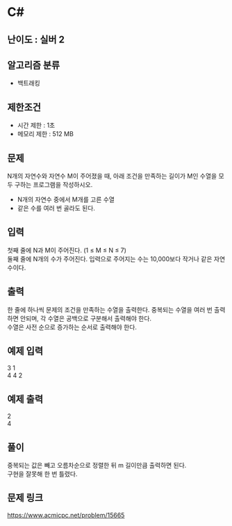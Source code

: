 # C#

## 난이도 : 실버 2

## 알고리즘 분류
  - 백트래킹

## 제한조건
  - 시간 제한 : 1초
  - 메모리 제한 : 512 MB

## 문제
N개의 자연수와 자연수 M이 주어졌을 때, 아래 조건을 만족하는 길이가 M인 수열을 모두 구하는 프로그램을 작성하시오.<br/>

  - N개의 자연수 중에서 M개를 고른 수열
  - 같은 수를 여러 번 골라도 된다.


## 입력
첫째 줄에 N과 M이 주어진다. (1 ≤ M ≤ N ≤ 7)<br/>
둘째 줄에 N개의 수가 주어진다. 입력으로 주어지는 수는 10,000보다 작거나 같은 자연수이다.<br/>


## 출력
한 줄에 하나씩 문제의 조건을 만족하는 수열을 출력한다. 중복되는 수열을 여러 번 출력하면 안되며, 각 수열은 공백으로 구분해서 출력해야 한다.<br/>
수열은 사전 순으로 증가하는 순서로 출력해야 한다.<br/>


## 예제 입력
3 1<br/>
4 4 2<br/>


## 예제 출력
2<br/>
4<br/>


## 풀이
중복되는 값은 빼고 오름차순으로 정렬한 뒤 m 길이만큼 출력하면 된다.<br/>
구현을 잘못해 한 번 틀렸다.<br/>


## 문제 링크
https://www.acmicpc.net/problem/15665